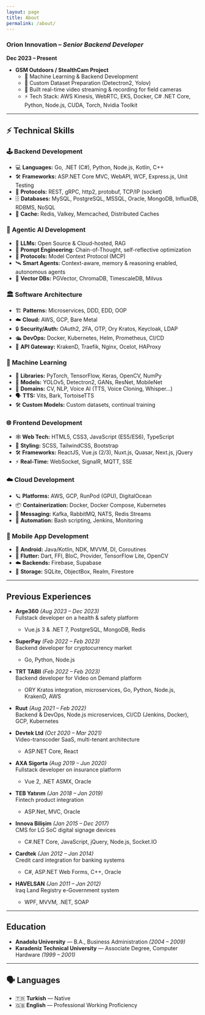 ```yaml
---
layout: page
title: About
permalink: /about/
---
```


### Orion Innovation – *Senior Backend Developer*  
**Dec 2023 – Present**

- **GSM Outdoors / StealthCam Project**  
  - 🧬 Machine Learning & Backend Development  
  - 🎯 Custom Dataset Preparation (Detectron2, Yolov)  
  - 📡 Built real-time video streaming & recording for field cameras  
  - ⚡ Tech Stack: AWS Kinesis, WebRTC, EKS, Docker, C# .NET Core, Python, Node.js, CUDA, Torch, Nvidia Toolkit

---

## ⚡️ Technical Skills

### 🕹️ Backend Development
- 💻 **Languages:** Go, .NET (C#), Python, Node.js, Kotlin, C++
- 🛠️ **Frameworks:** ASP.NET Core MVC, WebAPI, WCF, Express.js, Unit Testing
- 📡 **Protocols:** REST, gRPC, http2, protobuf, TCP/IP (socket)
- 🗄️ **Databases:** MySQL, PostgreSQL, MSSQL, Oracle, MongoDB, InfluxDB, RDBMS, NoSQL
- 🧊 **Cache:** Redis, Valkey, Memcached, Distributed Caches

### 🤖 Agentic AI Development
- 🧬 **LLMs:** Open Source & Cloud-hosted, RAG
- 🧠 **Prompt Engineering:** Chain-of-Thought, self-reflective optimization
- 🔗 **Protocols:** Model Context Protocol (MCP)
- 🛰️ **Smart Agents:** Context-aware, memory & reasoning enabled, autonomous agents
- 🧬 **Vector DBs:** PGVector, ChromaDB, TimescaleDB, Milvus

### 🏛️ Software Architecture
- 🏗️ **Patterns:** Microservices, DDD, EDD, OOP
- ☁️ **Cloud:** AWS, GCP, Bare Metal
- 🔒 **Security/Auth:** OAuth2, 2FA, OTP, Ory Kratos, Keycloak, LDAP
- 🛳️ **DevOps:** Docker, Kubernetes, Helm, Prometheus, CI/CD
- 🚦 **API Gateway:** KrakenD, Traefik, Nginx, Ocelot, HAProxy

### 🧬 Machine Learning
- 🧰 **Libraries:** PyTorch, TensorFlow, Keras, OpenCV, NumPy
- 🦾 **Models:** YOLOv5, Detectron2, GANs, ResNet, MobileNet
- 🌈 **Domains:** CV, NLP, Voice AI (TTS, Voice Cloning, Whisper…)
- 🗣️ **TTS:** Vits, Bark, TortoiseTTS
- 🛠️ **Custom Models:** Custom datasets, continual training

### 🌐 Frontend Development
- 🕸️ **Web Tech:** HTML5, CSS3, JavaScript (ES5/ES6), TypeScript
- 🎨 **Styling:** SCSS, TailwindCSS, Bootstrap
- 🛠️ **Frameworks:** ReactJS, Vue.js (2/3), Nuxt.js, Quasar, Next.js, jQuery
- ⚡ **Real-Time:** WebSocket, SignalR, MQTT, SSE

### ☁️ Cloud Development
- 🪐 **Platforms:** AWS, GCP, RunPod (GPU), DigitalOcean
- 📦 **Containerization:** Docker, Docker Compose, Kubernetes
- 📨 **Messaging:** Kafka, RabbitMQ, NATS, Redis Streams
- 🤖 **Automation:** Bash scripting, Jenkins, Monitoring

### 📱 Mobile App Development
- 🤖 **Android:** Java/Kotlin, NDK, MVVM, DI, Coroutines
- 🦋 **Flutter:** Dart, FFI, BloC, Provider, TensorFlow Lite, OpenCV
- ☁️ **Backends:** Firebase, Supabase
- 💾 **Storage:** SQLite, ObjectBox, Realm, Firestore

---

## Previous Experiences

- **Arge360** *(Aug 2023 – Dec 2023)*  
  Fullstack developer on a health & safety platform  
  - Vue.js 3 & .NET 7, PostgreSQL, MongoDB, Redis

- **SuperPay** *(Feb 2022 – Feb 2023)*  
  Backend developer for cryptocurrency market  
  - Go, Python, Node.js

- **TRT TABII** *(Feb 2022 – Feb 2023)*  
  Backend developer for Video on Demand platform  
  - ORY Kratos integration, microservices, Go, Python, Node.js, KrakenD, AWS

- **Ruut** *(Aug 2021 – Feb 2022)*  
  Backend & DevOps, Node.js microservices, CI/CD (Jenkins, Docker), GCP, Kubernetes

- **Devtek Ltd** *(Oct 2020 – Mar 2021)*  
  Video-transcoder SaaS, multi-tenant architecture  
  - ASP.NET Core, React

- **AXA Sigorta** *(Aug 2019 – Jun 2020)*  
  Fullstack developer on insurance platform  
  - Vue 2, .NET ASMX, Oracle

- **TEB Yatırım** *(Jan 2018 – Jan 2019)*  
  Fintech product integration  
  - ASP.Net, MVC, Oracle

- **Innova Bilişim** *(Jan 2015 – Dec 2017)*  
  CMS for LG SoC digital signage devices  
  - C#.NET Core, JavaScript, jQuery, Node.js, Socket.IO

- **Cardtek** *(Jan 2012 – Jan 2014)*  
  Credit card integration for banking systems  
  - C#, ASP.NET Web Forms, C++, Oracle

- **HAVELSAN** *(Jan 2011 – Jan 2012)*  
  Iraq Land Registry e-Government system  
  - WPF, MVVM, .NET, SOAP

---

## Education

- **Anadolu University** — B.A., Business Administration *(2004 – 2009)*
- **Karadeniz Technical University** — Associate Degree, Computer Hardware *(1999 – 2001)*

---

## 🗣️ Languages

- 🇹🇷 **Turkish** — Native
- 🇬🇧 **English** — Professional Working Proficiency
